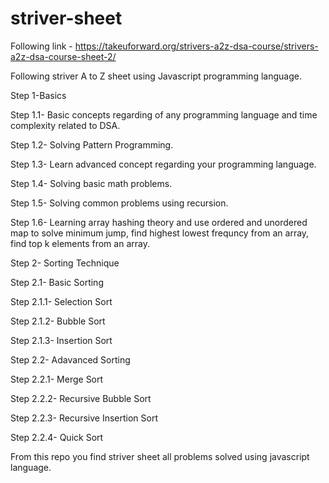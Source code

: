 # striver-sheet
Following link - https://takeuforward.org/strivers-a2z-dsa-course/strivers-a2z-dsa-course-sheet-2/

Following striver A to Z sheet using Javascript programming language.

Step 1-Basics

Step 1.1- Basic concepts regarding of any programming language and time complexity related to DSA.

Step 1.2- Solving Pattern Programming.

Step 1.3- Learn advanced concept regarding your programming language.

Step 1.4- Solving basic math problems.

Step 1.5- Solving common problems using recursion.

Step 1.6- Learning array hashing theory and use ordered and unordered map to solve minimum jump, find highest lowest frequncy from an array, find top k elements from an array.

Step 2- Sorting Technique

Step 2.1- Basic Sorting

Step 2.1.1- Selection Sort

Step 2.1.2- Bubble Sort

Step 2.1.3- Insertion Sort

Step 2.2- Adavanced Sorting

Step 2.2.1- Merge Sort

Step 2.2.2- Recursive Bubble Sort

Step 2.2.3- Recursive Insertion Sort

Step 2.2.4- Quick Sort

From this repo you find striver sheet all problems solved using javascript language.
